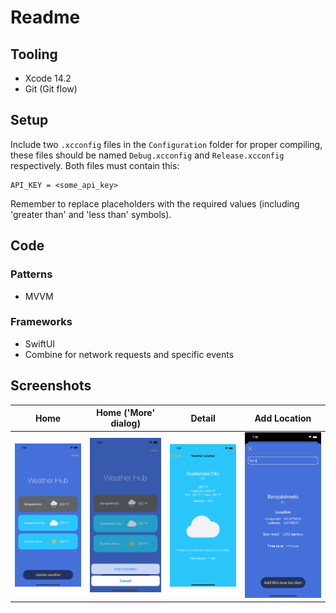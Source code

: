 #  Readme

## Tooling

- Xcode 14.2
- Git (Git flow)

## Setup

Include two `.xcconfig` files in the `Configuration` folder for proper compiling, these files should be named `Debug.xcconfig` and `Release.xcconfig` respectively. Both files must contain this:
```
API_KEY = <some_api_key>
```
Remember to replace placeholders with the required values (including 'greater than' and 'less than' symbols).

## Code

### Patterns

- MVVM

### Frameworks

- SwiftUI
- Combine for network requests and specific events

## Screenshots

| Home      | Home ('More' dialog) | Detail     | Add Location     |
|   :----:  |    :----:            |   :----:   |   :----:         |
| ![home screen](./images/iPhone-14-2023-02-02-at-13.16.27.png) | ![home screen dialog more](./images/iPhone-14-2023-02-02-at-13.21.43.png) | ![detail screen](./images/iPhone-14-2023-02-02-at-13.17.28.png) | ![add location screen](./images/iPhone-14-2023-02-02-at-13.16.53.png) |
